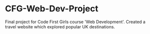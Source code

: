 # CFG-Web-Dev-Project
Final project for Code First Girls course 'Web Development'. Created a travel website which explored popular UK destinations.

